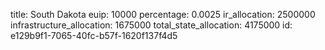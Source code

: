 title: South Dakota
euip: 10000
percentage: 0.0025
ir_allocation: 2500000
infrastructure_allocation: 1675000
total_state_allocation: 4175000
id: e129b9f1-7065-40fc-b57f-1620f137f4d5
